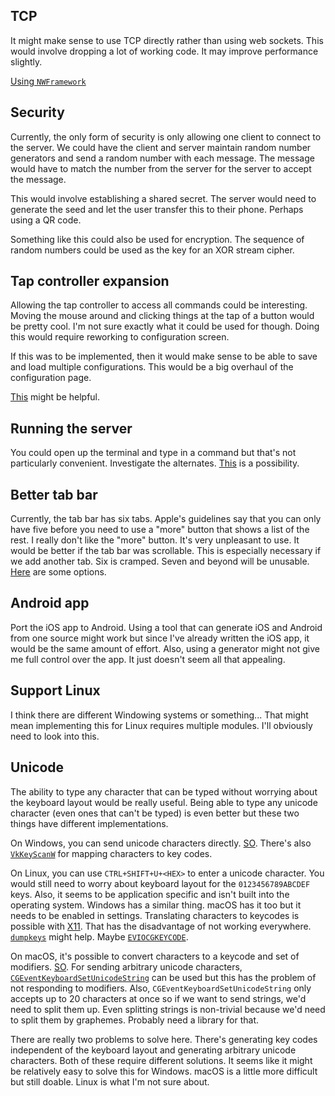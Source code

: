 ## TCP

It might make sense to use TCP directly rather than using web sockets. This
would involve dropping a lot of working code. It may improve performance
slightly.

[Using `NWFramework`](https://rderik.com/blog/building-a-server-client-aplication-using-apple-s-network-framework/)

## Security

Currently, the only form of security is only allowing one client to connect to
the server. We could have the client and server maintain random number
generators and send a random number with each message. The message would have to
match the number from the server for the server to accept the message.

This would involve establishing a shared secret. The server would need to
generate the seed and let the user transfer this to their phone. Perhaps using
a QR code.

Something like this could also be used for encryption. The sequence of random
numbers could be used as the key for an XOR stream cipher.

## Tap controller expansion

Allowing the tap controller to access all commands could be interesting. Moving
the mouse around and clicking things at the tap of a button would be pretty
cool. I'm not sure exactly what it could be used for though. Doing this would
require reworking to configuration screen.

If this was to be implemented, then it would make sense to be able to save and
load multiple configurations. This would be a big overhaul of the configuration
page.

[This](https://stackoverflow.com/questions/2855857/how-to-display-multiple-columns-in-a-uitableview)
might be helpful.

## Running the server

You could open up the terminal and type in a command but that's not particularly
convenient. Investigate the alternates.
[This](https://apple.stackexchange.com/questions/376778/a-way-to-run-console-commands-in-menu-bar)
is a possibility.

## Better tab bar

Currently, the tab bar has six tabs. Apple's guidelines say that you can only
have five before you need to use a "more" button that shows a list of the rest.
I really don't like the "more" button. It's very unpleasant to use. It would be
better if the tab bar was scrollable. This is especially necessary if we add
another tab. Six is cramped. Seven and beyond will be unusable.
[Here](https://stackoverflow.com/questions/8482661/how-to-make-a-horizontal-scrollable-uitabbar-in-ios)
are some options.

## Android app

Port the iOS app to Android. Using a tool that can generate iOS and Android from
one source might work but since I've already written the iOS app, it would be
the same amount of effort. Also, using a generator might not give me full
control over the app. It just doesn't seem all that appealing.

## Support Linux

I think there are different Windowing systems or something... That might mean
implementing this for Linux requires multiple modules. I'll obviously need to
look into this.

## Unicode

The ability to type any character that can be typed without worrying about the
keyboard layout would be really useful. Being able to type any unicode character
(even ones that can't be typed) is even better but these two things have
different implementations.

On Windows, you can send unicode characters directly.
[SO](https://stackoverflow.com/a/38625599/4093378).
There's also
[`VkKeyScanW`](https://docs.microsoft.com/en-us/windows/win32/api/winuser/nf-winuser-vkkeyscanw)
for mapping characters to key codes.

On Linux, you can use `CTRL+SHIFT+U+<HEX>` to enter a unicode character. You
would still need to worry about keyboard layout for the `0123456789ABCDEF` keys.
Also, it seems to be application specific and isn't built into the operating
system. Windows has a similar thing. macOS has it too but it needs to be enabled
in settings. Translating characters to keycodes is possible with
[X11](https://stackoverflow.com/a/42691752/4093378).
That has the disadvantage of not working everywhere.
[`dumpkeys`](https://man7.org/linux/man-pages/man1/dumpkeys.1.html)
might help. Maybe
[`EVIOCGKEYCODE`](https://github.com/torvalds/linux/blob/358feceebbf68f33c44c6650d14455389e65282d/include/uapi/linux/input.h#L99-L121).

On macOS, it's possible to convert characters to a keycode and set of modifiers.
[SO](https://stackoverflow.com/questions/1918841/how-to-convert-ascii-character-to-cgkeycode).
For sending arbitrary unicode characters,
[`CGEventKeyboardSetUnicodeString`](https://developer.apple.com/documentation/coregraphics/1456028-cgeventkeyboardsetunicodestring)
can be used but this has the problem of not responding to modifiers. Also,
`CGEventKeyboardSetUnicodeString` only accepts up to 20 characters at once so if
we want to send strings, we'd need to split them up. Even splitting strings is
non-trivial because we'd need to split them by graphemes. Probably need a
library for that.

There are really two problems to solve here. There's generating key codes
independent of the keyboard layout and generating arbitrary unicode characters.
Both of these require different solutions. It seems like it might be relatively
easy to solve this for Windows. macOS is a little more difficult but still
doable. Linux is what I'm not sure about.
